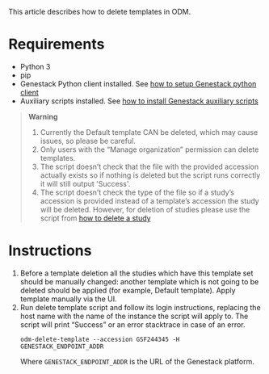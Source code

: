 This article describes how to delete templates in ODM.

# Requirements

- Python 3
- pip
- Genestack Python client installed. See [how to setup Genestack python client](../packages-to-install/genestack-python-client.md)
- Auxiliary scripts installed. See [how to install Genestack auxiliary scripts](../packages-to-install/genestack-auxiliary-scripts.md)

> **Warning**
>
> 1. Currently the Default template CAN be deleted, which may cause issues, so please be careful.
> 2. Only users with the “Manage organization” permission can delete templates.
> 3. The script doesn’t check that the file with the provided accession actually exists so if nothing is deleted but the script runs correctly it will still output 'Success'.
> 4. The script doesn’t check the type of the file so if a study’s accession is provided instead of a template’s accession the study will be deleted. However, for deletion of studies please use the script from [how to delete a study](../../04.%20Working%20with%20study/Deleting%20a%20study)

# Instructions

1. Before a template deletion all the studies which have this template set should be manually changed: another template which is not going to be deleted should be applied (for example, Default template). Apply template manually via the UI.
2. Run delete template script and follow its login instructions, replacing the host name with the name of the instance the script will apply to. The script will print “Success” or an error stacktrace in case of an error.
   ```shell
   odm-delete-template --accession GSF244345 -H GENESTACK_ENDPOINT_ADDR
   ```
   Where `GENESTACK_ENDPOINT_ADDR` is the URL of the Genestack platform.
